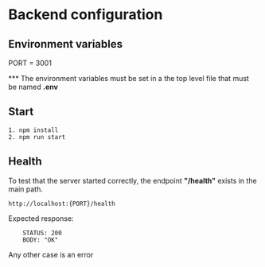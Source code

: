 # Backend configuration
## Environment variables
PORT = 3001

*** The environment variables must be set in a the top level file that must be named **.env**

## Start

    1. npm install
    2. npm run start

## Health

To test that the server started correctly, the endpoint **"/health"** exists in the main path.

    http://localhost:{PORT}/health

Expected response: 
    
        STATUS: 200
        BODY: "OK"
    
Any other case is an error